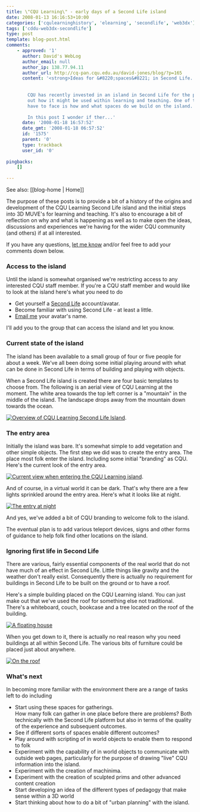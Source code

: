 ```yaml
---
title: \"CQU Learning\" - early days of a Second Life island
date: 2008-01-13 16:16:53+10:00
categories: ['cqulearninghistory', 'elearning', 'secondlife', 'web3dx']
tags: ['cddu-web3dx-secondlife']
type: post
template: blog-post.html
comments:
    - approved: '1'
      author: David's WebLog
      author_email: null
      author_ip: 138.77.94.11
      author_url: http://cq-pan.cqu.edu.au/david-jones/blog/?p=165
      content: '<strong>Ideas for &#8220;spaces&#8221; in Second Life...</strong>
    
    
        CQU has recently invested in an island in Second Life for the purposes of finding
        out how it might be used within learning and teaching. One of the problems we
        have to face is how and what spaces do we build on the island.
    
        In this post I wonder if ther...'
      date: '2008-01-18 16:57:52'
      date_gmt: '2008-01-18 06:57:52'
      id: '1575'
      parent: '0'
      type: trackback
      user_id: '0'
    
pingbacks:
    []
    
---
```


See also: [[blog-home | Home]]

The purpose of these posts is to provide a bit of a history of the origins and development of the CQU Learning Second Life island and the initial steps into 3D MUVE's for learning and teaching. It's also to encourage a bit of reflection on why and what is happening as well as to make open the ideas, discussions and experiences we're having for the wider CQU community (and others) if at all interested.

If you have any questions, [let me know](http://cq-pan.cqu.edu.au/david-jones/) and/or feel free to add your comments down below.

### Access to the island

Until the island is somewhat organised we're restricting access to any interested CQU staff member. If you're a CQU staff member and would like to look at the island here's what you need to do

- Get yourself a [Second Life](http://secondlife.com) account/avatar.
- Become familiar with using Second Life - at least a little.
- [Email me](mailto:d.jones@cqu.edu.au) your avatar's name.

I'll add you to the group that can access the island and let you know.

### Current state of the island

The island has been available to a small group of four or five people for about a week. We've all been doing some initial playing around with what can be done in Second Life in terms of building and playing with objects.

When a Second Life island is created there are four basic templates to choose from. The following is an aerial view of CQU Learning at the moment. The white area towards the top left corner is a "mountain" in the middle of the island. The landscape drops away from the mountain down towards the ocean.

[![Overview of CQU Learning Second Life Island](http://cq-pan.cqu.edu.au/david-jones/blog/wp-content/uploads/2008/01/island.thumbnail.jpg)](http://cq-pan.cqu.edu.au/david-jones/blog/wp-content/uploads/2008/01/island.jpg "Overview of CQU Learning Second Life Island").

### The entry area

Initially the island was bare. It's somewhat simple to add vegetation and other simple objects. The first step we did was to create the entry area. The place most folk enter the island. Including some initial "branding" as CQU. Here's the current look of the entry area.

[![Current view when entering the CQU Learning island](http://cq-pan.cqu.edu.au/david-jones/blog/wp-content/uploads/2008/01/entry.thumbnail.jpg)](http://cq-pan.cqu.edu.au/david-jones/blog/wp-content/uploads/2008/01/entry.jpg "Current view when entering the CQU Learning island").

And of course, in a virtual world it can be dark. That's why there are a few lights sprinkled around the entry area. Here's what it looks like at night.

[![The entry at night](http://cq-pan.cqu.edu.au/david-jones/blog/wp-content/uploads/2008/01/entry_atnight.thumbnail.jpg)](http://cq-pan.cqu.edu.au/david-jones/blog/wp-content/uploads/2008/01/entry_atnight.jpg "The entry at night")

And yes, we've added a bit of CQU branding to welcome folk to the island.

The eventual plan is to add various teleport devices, signs and other forms of guidance to help folk find other locations on the island.

### Ignoring first life in Second Life

There are various, fairly essential components of the real world that do not have much of an effect in Second Life. Little things like gravity and the weather don't really exist. Consequently there is actually no requirement for buildings in Second Life to be built on the ground or to have a roof.

Here's a simple building placed on the CQU Learning island. You can just make out that we've used the roof for something else not traditional. There's a whiteboard, couch, bookcase and a tree located on the roof of the building.

[![A floating house](http://cq-pan.cqu.edu.au/david-jones/blog/wp-content/uploads/2008/01/floatinghouse.thumbnail.jpg)](http://cq-pan.cqu.edu.au/david-jones/blog/wp-content/uploads/2008/01/floatinghouse.jpg "A floating house")

When you get down to it, there is actually no real reason why you need buildings at all within Second Life. The various bits of furniture could be placed just about anywhere.

[![On the roof](http://cq-pan.cqu.edu.au/david-jones/blog/wp-content/uploads/2008/01/ontheroof.thumbnail.jpg)](http://cq-pan.cqu.edu.au/david-jones/blog/wp-content/uploads/2008/01/ontheroof.jpg "On the roof")

### What's next

In becoming more familiar with the environment there are a range of tasks left to do including

- Start using these spaces for gatherings.  
    How many folk can gather in one place before there are problems? Both technically with the Second Life platform but also in terms of the quality of the experience and subsequent outcomes.
- See if different sorts of spaces enable different outcomes?
- Play around with scripting of in world objects to enable them to respond to folk
- Experiment with the capability of in world objects to communicate with outside web pages, particularly for the purpose of drawing "live" CQU information into the island.
- Experiment with the creation of machinima.
- Experiment with the creation of sculpted prims and other advanced content creation
- Start developing an idea of the different types of pedagogy that make sense within a 3D world
- Start thinking about how to do a bit of "urban planning" with the island.